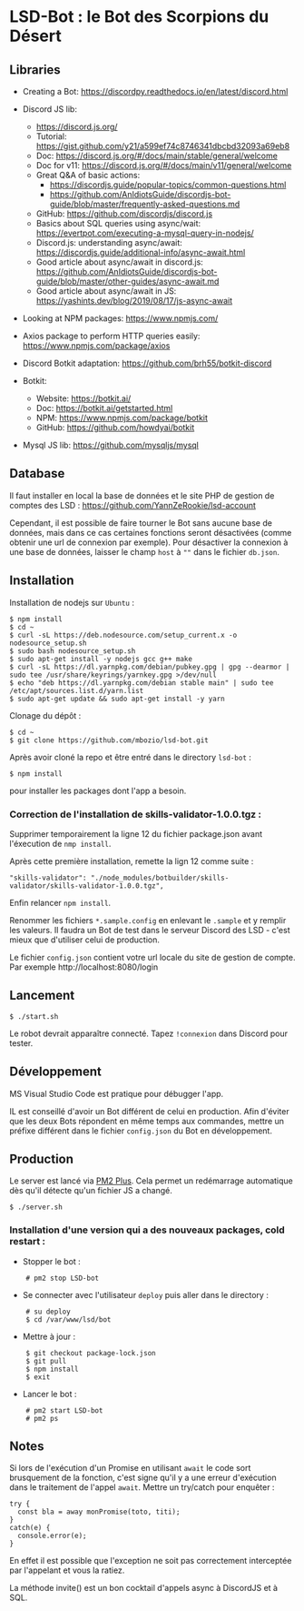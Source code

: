LSD-Bot : le Bot des Scorpions du Désert
========================================

Libraries
---------

* Creating a Bot: https://discordpy.readthedocs.io/en/latest/discord.html
* Discord JS lib: 
  * https://discord.js.org/
  * Tutorial: https://gist.github.com/y21/a599ef74c8746341dbcbd32093a69eb8
  * Doc: https://discord.js.org/#/docs/main/stable/general/welcome
  * Doc for v11: https://discord.js.org/#/docs/main/v11/general/welcome
  * Great Q&A of basic actions: 
    * https://discordjs.guide/popular-topics/common-questions.html
    * https://github.com/AnIdiotsGuide/discordjs-bot-guide/blob/master/frequently-asked-questions.md
  * GitHub: https://github.com/discordjs/discord.js
  * Basics about SQL queries using async/wait: https://evertpot.com/executing-a-mysql-query-in-nodejs/
  * Discord.js: understanding async/await: https://discordjs.guide/additional-info/async-await.html
  * Good article about async/await in discord.js: https://github.com/AnIdiotsGuide/discordjs-bot-guide/blob/master/other-guides/async-await.md
  * Good article about async/await in JS: https://yashints.dev/blog/2019/08/17/js-async-await
* Looking at NPM packages: https://www.npmjs.com/
* Axios package to perform HTTP queries easily: https://www.npmjs.com/package/axios

* Discord Botkit adaptation: https://github.com/brh55/botkit-discord
* Botkit:
  * Website: https://botkit.ai/
  * Doc: https://botkit.ai/getstarted.html
  * NPM: https://www.npmjs.com/package/botkit
  * GitHub: https://github.com/howdyai/botkit
* Mysql JS lib: https://github.com/mysqljs/mysql

Database
--------

Il faut installer en local la base de données et le site PHP de gestion de comptes des LSD : https://github.com/YannZeRookie/lsd-account

Cependant, il est possible de faire tourner le Bot sans aucune base de données, mais dans ce cas certaines fonctions seront désactivées (comme obtenir une url de connexion par exemple).
Pour désactiver la connexion à une base de données, laisser le champ `host` à `""` dans le fichier `db.json`.

Installation
------------

Installation de nodejs sur `Ubuntu` :

    $ npm install
    $ cd ~
    $ curl -sL https://deb.nodesource.com/setup_current.x -o nodesource_setup.sh
    $ sudo bash nodesource_setup.sh
    $ sudo apt-get install -y nodejs gcc g++ make
    $ curl -sL https://dl.yarnpkg.com/debian/pubkey.gpg | gpg --dearmor | sudo tee /usr/share/keyrings/yarnkey.gpg >/dev/null
    $ echo "deb https://dl.yarnpkg.com/debian stable main" | sudo tee /etc/apt/sources.list.d/yarn.list
    $ sudo apt-get update && sudo apt-get install -y yarn

Clonage du dépôt :

    $ cd ~
    $ git clone https://github.com/mbozio/lsd-bot.git

Après avoir cloné la repo et être entré dans le directory `lsd-bot` :

    $ npm install

pour installer les packages dont l'app a besoin.

### Correction de l'installation de skills-validator-1.0.0.tgz :

Supprimer temporairement la ligne 12 du fichier package.json avant l'éxecution de `nmp install`.

Après cette première installation, remette la lign 12 comme suite :

    "skills-validator": "./node_modules/botbuilder/skills-validator/skills-validator-1.0.0.tgz",

Enfin relancer `npm install`.

Renommer les fichiers `*.sample.config` en enlevant le `.sample` et y remplir les valeurs. Il faudra un Bot de test dans le serveur Discord des LSD - c'est mieux que d'utiliser celui de production.

Le fichier `config.json` contient votre url locale du site de gestion de compte. Par exemple http://localhost:8080/login

Lancement
---------

    $ ./start.sh

Le robot devrait apparaître connecté. Tapez `!connexion` dans Discord pour tester.

Développement
-------------

MS Visual Studio Code est pratique pour débugger l'app.

IL est conseillé d'avoir un Bot différent de celui en production. Afin d'éviter que les deux Bots répondent
en même temps aux commandes, mettre un préfixe différent dans le fichier `config.json` du Bot en développement.

Production
----------

Le server est lancé via [PM2 Plus](https://doc.pm2.io/en/plus/overview/). Cela permet un redémarrage automatique dès qu'il détecte qu'un fichier JS a changé.

    $ ./server.sh

### Installation d'une version qui a des nouveaux packages, cold restart :

- Stopper le bot :
```
    # pm2 stop LSD-bot
```
- Se connecter avec l'utilisateur `deploy` puis aller dans le directory :
```
    # su deploy
    $ cd /var/www/lsd/bot
```
- Mettre à jour :
```
    $ git checkout package-lock.json
    $ git pull
    $ npm install
    $ exit
```
- Lancer le bot :
```
    # pm2 start LSD-bot
    # pm2 ps
```

Notes
-----

Si lors de l'exécution d'un Promise en utilisant `await` le code sort brusquement de la fonction, c'est signe
qu'il y a une erreur d'exécution dans le traitement de l'appel `await`. Mettre un try/catch pour enquêter :

    try {
      const bla = away monPromise(toto, titi);
    }
    catch(e) {
      console.error(e);
    }

En effet il est possible que l'exception ne soit pas correctement interceptée par l'appelant et vous la ratiez.

La méthode invite() est un bon cocktail d'appels async à DiscordJS et à SQL.

